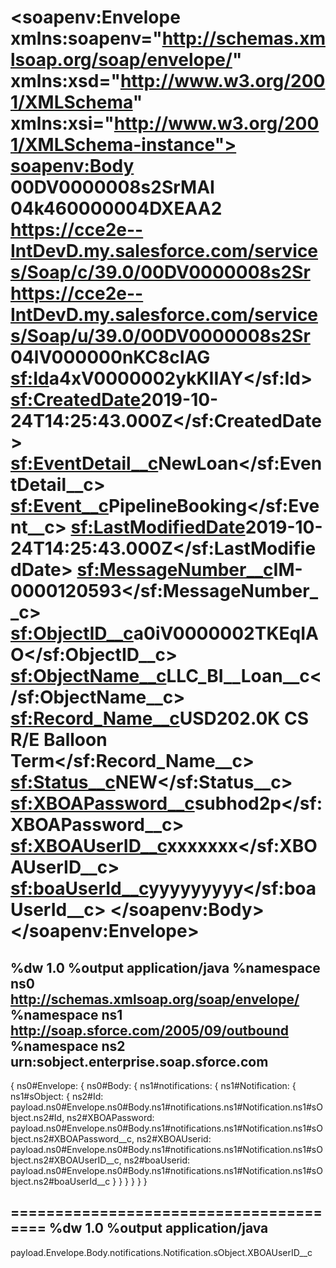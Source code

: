 <soapenv:Envelope xmlns:soapenv="http://schemas.xmlsoap.org/soap/envelope/" xmlns:xsd="http://www.w3.org/2001/XMLSchema" xmlns:xsi="http://www.w3.org/2001/XMLSchema-instance">
 <soapenv:Body>
  <notifications xmlns="http://soap.sforce.com/2005/09/outbound">
   <OrganizationId>00DV0000008s2SrMAI</OrganizationId>
   <ActionId>04k460000004DXEAA2</ActionId>
   <SessionId xsi:nil="true"/>
   <EnterpriseUrl>https://cce2e--IntDevD.my.salesforce.com/services/Soap/c/39.0/00DV0000008s2Sr</EnterpriseUrl>
   <PartnerUrl>https://cce2e--IntDevD.my.salesforce.com/services/Soap/u/39.0/00DV0000008s2Sr</PartnerUrl>
   <Notification>
    <Id>04lV000000nKC8cIAG</Id>
    <sObject xmlns:sf="urn:sobject.enterprise.soap.sforce.com" xsi:type="sf:IntegrationMessage__c">
     <sf:Id>a4xV0000002ykKIIAY</sf:Id>
     <sf:CreatedDate>2019-10-24T14:25:43.000Z</sf:CreatedDate>
     <sf:EventDetail__c>NewLoan</sf:EventDetail__c>
     <sf:Event__c>PipelineBooking</sf:Event__c>
     <sf:LastModifiedDate>2019-10-24T14:25:43.000Z</sf:LastModifiedDate>
     <sf:MessageNumber__c>IM-0000120593</sf:MessageNumber__c>
     <sf:ObjectID__c>a0iV0000002TKEqIAO</sf:ObjectID__c>
     <sf:ObjectName__c>LLC_BI__Loan__c</sf:ObjectName__c>
     <sf:Record_Name__c>USD202.0K CS R/E Balloon Term</sf:Record_Name__c>
     <sf:Status__c>NEW</sf:Status__c>
     <sf:XBOAPassword__c>subhod2p</sf:XBOAPassword__c>
     <sf:XBOAUserID__c>xxxxxxx</sf:XBOAUserID__c>
     <sf:boaUserId__c>yyyyyyyyy</sf:boaUserId__c>
    </sObject>
   </Notification>
  </notifications>
 </soapenv:Body>
</soapenv:Envelope>
=======================================
%dw 1.0
%output application/java
%namespace ns0 http://schemas.xmlsoap.org/soap/envelope/
%namespace ns1 http://soap.sforce.com/2005/09/outbound
%namespace ns2 urn:sobject.enterprise.soap.sforce.com
---
{
	ns0#Envelope: {
		ns0#Body: {
			ns1#notifications: {
				ns1#Notification: {
					ns1#sObject: {
						ns2#Id: payload.ns0#Envelope.ns0#Body.ns1#notifications.ns1#Notification.ns1#sObject.ns2#Id,
						ns2#XBOAPassword: payload.ns0#Envelope.ns0#Body.ns1#notifications.ns1#Notification.ns1#sObject.ns2#XBOAPassword__c,
						ns2#XBOAUserid: payload.ns0#Envelope.ns0#Body.ns1#notifications.ns1#Notification.ns1#sObject.ns2#XBOAUserID__c,
						ns2#boaUserid: payload.ns0#Envelope.ns0#Body.ns1#notifications.ns1#Notification.ns1#sObject.ns2#boaUserId__c
					}
				}
			}
		}
	}
}

=======================================
%dw 1.0
%output application/java
---
payload.Envelope.Body.notifications.Notification.sObject.XBOAUserID__c
